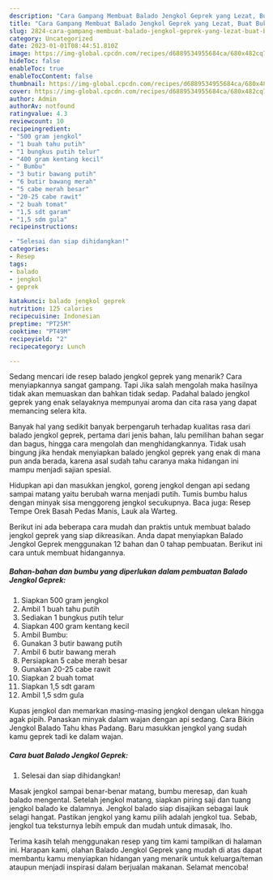 ```yaml
---
description: "Cara Gampang Membuat Balado Jengkol Geprek yang Lezat, Buat Buka Puasa Enak"
title: "Cara Gampang Membuat Balado Jengkol Geprek yang Lezat, Buat Buka Puasa Enak"
slug: 2824-cara-gampang-membuat-balado-jengkol-geprek-yang-lezat-buat-buka-puasa-enak
category: Uncategorized
date: 2023-01-01T08:44:51.810Z
image: https://img-global.cpcdn.com/recipes/d6889534955684ca/680x482cq70/balado-jengkol-geprek-foto-resep-utama.jpg
hideToc: false
enableToc: true
enableTocContent: false
thumbnail: https://img-global.cpcdn.com/recipes/d6889534955684ca/680x482cq70/balado-jengkol-geprek-foto-resep-utama.jpg
cover: https://img-global.cpcdn.com/recipes/d6889534955684ca/680x482cq70/balado-jengkol-geprek-foto-resep-utama.jpg
author: Admin
authorAv: notfound
ratingvalue: 4.3
reviewcount: 10
recipeingredient:
- "500 gram jengkol"
- "1 buah tahu putih"
- "1 bungkus putih telur"
- "400 gram kentang kecil"
- " Bumbu"
- "3 butir bawang putih"
- "6 butir bawang merah"
- "5 cabe merah besar"
- "20-25 cabe rawit"
- "2 buah tomat"
- "1,5 sdt garam"
- "1,5 sdm gula"
recipeinstructions:

- "Selesai dan siap dihidangkan!"
categories:
- Resep
tags:
- balado
- jengkol
- geprek

katakunci: balado jengkol geprek 
nutrition: 125 calories
recipecuisine: Indonesian
preptime: "PT25M"
cooktime: "PT49M"
recipeyield: "2"
recipecategory: Lunch

---
```



Sedang mencari ide resep balado jengkol geprek yang menarik? Cara menyiapkannya sangat gampang. Tapi Jika salah mengolah maka hasilnya tidak akan memuaskan dan bahkan tidak sedap. Padahal balado jengkol geprek yang enak selayaknya mempunyai aroma dan cita rasa yang dapat memancing selera kita.


Banyak hal yang sedikit banyak berpengaruh terhadap kualitas rasa dari balado jengkol geprek, pertama dari jenis bahan, lalu pemilihan bahan segar dan bagus, hingga cara mengolah dan menghidangkannya. Tidak usah bingung jika hendak menyiapkan balado jengkol geprek yang enak di mana pun anda berada, karena asal sudah tahu caranya maka hidangan ini mampu menjadi sajian spesial.

Hidupkan api dan masukkan jengkol, goreng jengkol dengan api sedang sampai matang yaitu berubah warna menjadi putih. Tumis bumbu halus dengan minyak sisa menggoreng jengkol secukupnya. Baca juga: Resep Tempe Orek Basah Pedas Manis, Lauk ala Warteg.


Berikut ini ada beberapa cara mudah dan praktis untuk membuat balado jengkol geprek yang siap dikreasikan. Anda dapat menyiapkan Balado Jengkol Geprek menggunakan 12 bahan dan 0 tahap pembuatan. Berikut ini cara untuk membuat hidangannya.

<!--inarticleads1-->

##### Bahan-bahan dan bumbu yang diperlukan dalam pembuatan Balado Jengkol Geprek:

1. Siapkan 500 gram jengkol
1. Ambil 1 buah tahu putih
1. Sediakan 1 bungkus putih telur
1. Siapkan 400 gram kentang kecil
1. Ambil  Bumbu:
1. Gunakan 3 butir bawang putih
1. Ambil 6 butir bawang merah
1. Persiapkan 5 cabe merah besar
1. Gunakan 20-25 cabe rawit
1. Siapkan 2 buah tomat
1. Siapkan 1,5 sdt garam
1. Ambil 1,5 sdm gula


Kupas jengkol dan memarkan masing-masing jengkol dengan ulekan hingga agak pipih. Panaskan minyak dalam wajan dengan api sedang. Cara Bikin Jengkol Balado Tahu khas Padang. Baru masukkan jengkol yang sudah kamu geprek tadi ke dalam wajan. 

<!--inarticleads2-->

##### Cara buat Balado Jengkol Geprek:


1. Selesai dan siap dihidangkan!

Masak jengkol sampai benar-benar matang, bumbu meresap, dan kuah balado mengental. Setelah jengkol matang, siapkan piring saji dan tuang jengkol balado ke dalamnya. Jengkol balado siap disajikan sebagai lauk selagi hangat. Pastikan jengkol yang kamu pilih adalah jengkol tua. Sebab, jengkol tua teksturnya lebih empuk dan mudah untuk dimasak, lho. 

Terima kasih telah menggunakan resep yang tim kami tampilkan di halaman ini. Harapan kami, olahan Balado Jengkol Geprek yang mudah di atas dapat membantu kamu menyiapkan hidangan yang menarik untuk keluarga/teman ataupun menjadi inspirasi dalam berjualan makanan. Selamat mencoba!
